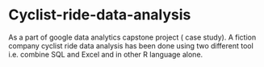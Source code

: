 # Cyclist-ride-data-analysis
As a part of google data analytics capstone project ( case study). A fiction company cyclist ride data analysis has been done using two different tool i.e. combine SQL and Excel and in other R language alone. 

